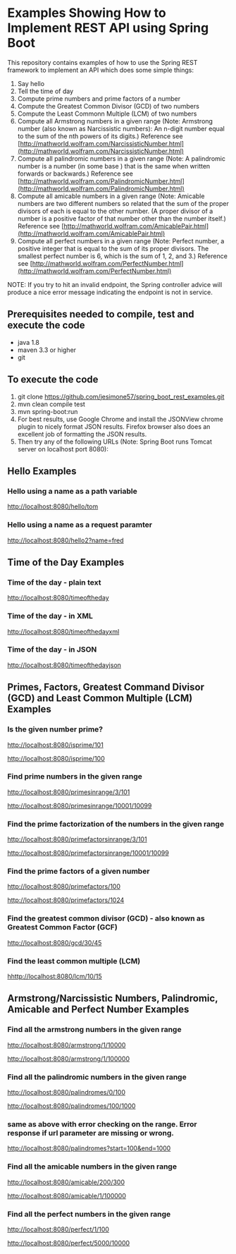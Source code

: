 # Examples Showing How to Implement REST API using Spring Boot

This repository contains examples of how to use the Spring REST framework to implement 
an API which does some simple things:
1. Say hello
2. Tell the time of day
3. Compute prime numbers and prime factors of a number
4. Compute the Greatest Common Divisor (GCD) of two numbers
5. Compute the Least Commonn Multiple (LCM) of two numbers
6. Compute all Armstrong numbers in a given range 
(Note: Armstrong number (also known as Narcissistic numbers): An n-digit number equal to the sum of the nth powers of its digits.)
Reference see [http://mathworld.wolfram.com/NarcissisticNumber.html](http://mathworld.wolfram.com/NarcissisticNumber.html)
7. Compute all palindromic numbers in a given range
(Note: A palindromic number is a number (in some base ) that is the same when written forwards or backwards.)
Reference see [http://mathworld.wolfram.com/PalindromicNumber.html](http://mathworld.wolfram.com/PalindromicNumber.html)
8. Compute all amicable numbers in a given range
(Note: Amicable numbers are two different numbers so related that the sum of the proper divisors of each is equal to the other number. 
(A proper divisor of a number is a positive factor of that number other than the number itself.)
Reference see [http://mathworld.wolfram.com/AmicablePair.html](http://mathworld.wolfram.com/AmicablePair.html)
8. Compute all perfect numbers in a given range
(Note: Perfect number, a positive integer that is equal to the sum of its proper divisors. 
The smallest perfect number is 6, which is the sum of 1, 2, and 3.)
Reference see [http://mathworld.wolfram.com/PerfectNumber.html](http://mathworld.wolfram.com/PerfectNumber.html)

NOTE:
If you try to hit an invalid endpoint, the Spring controller advice will produce a
nice error message indicating the endpoint is not in service.

## Prerequisites needed to compile, test and execute the code
* java 1.8
* maven 3.3 or higher
* git 

## To execute the code
1. git clone https://github.com/jesimone57/spring_boot_rest_examples.git
2. mvn clean compile test
3. mvn spring-boot:run
4. For best results, use Google Chrome and install the JSONView chrome plugin to nicely format JSON results. 
Firefox browser also does an excellent job of formatting the JSON results.
5. Then try any of the following URLs (Note: Spring Boot runs Tomcat server on localhost port 8080):

## Hello Examples

### Hello using a name as a path variable
[http://localhost:8080/hello/tom](http://localhost:8080/hello/tom)

### Hello using a name as a request paramter
[http://localhost:8080/hello2?name=fred](http://localhost:8080/hello2?name=fred)

## Time of the Day Examples

### Time of the day - plain text
[http://localhost:8080/timeoftheday](http://localhost:8080/timeoftheday)

### Time of the day - in XML
[http://localhost:8080/timeofthedayxml](http://localhost:8080/timeofthedayxml)

### Time of the day - in JSON
[http://localhost:8080/timeofthedayjson](http://localhost:8080/timeofthedayjson)

## Primes, Factors, Greatest Command Divisor (GCD) and Least Common Multiple (LCM) Examples

### Is the given number prime?
[http://localhost:8080/isprime/101](http://localhost:8080/isprime/101)

[http://localhost:8080/isprime/100](http://localhost:8080/isprime/100)

### Find prime numbers in the given range
[http://localhost:8080/primesinrange/3/101](http://localhost:8080/primesinrange/3/101)

[http://localhost:8080/primesinrange/10001/10099](http://localhost:8080/primesinrange/10001/10099)

### Find the prime factorization of the numbers in the given range
[http://localhost:8080/primefactorsinrange/3/101](http://localhost:8080/primefactorsinrange/3/101)

[http://localhost:8080/primefactorsinrange/10001/10099](http://localhost:8080/primefactorsinrange/10001/10099)

### Find the prime factors of a given number
[http://localhost:8080/primefactors/100](http://localhost:8080/primefactors/100)

[http://localhost:8080/primefactors/1024](http://localhost:8080/primefactors/1024)

### Find the greatest common divisor (GCD) - also known as Greatest Common Factor (GCF)
[http://localhost:8080/gcd/30/45](http://localhost:8080/gcd/30/45)

### Find the least common multiple (LCM)
[hhttp://localhost:8080/lcm/10/15](http://localhost:8080/lcm/10/15)

## Armstrong/Narcissistic Numbers, Palindromic, Amicable and Perfect Number Examples

### Find all the armstrong numbers in the given range
[http://localhost:8080/armstrong/1/10000](http://localhost:8080/armstrong/1/10000)

[http://localhost:8080/armstrong/1/100000](http://localhost:8080/armstrong/1/100000)

### Find all the palindromic numbers in the given range
[http://localhost:8080/palindromes/0/100](http://localhost:8080/palindromes/0/100)

[http://localhost:8080/palindromes/100/1000](http://localhost:8080/palindromes/100/1000)

### same as above with error checking on the range. Error response if url parameter are missing or wrong.
[http://localhost:8080/palindromes?start=100&end=1000](http://localhost:8080/palindromes?start=100&end=1000)

### Find all the amicable numbers in the given range
[http://localhost:8080/amicable/200/300](http://localhost:8080/amicable/200/300)

[http://localhost:8080/amicable/1/100000](http://localhost:8080/amicable/1/100000)

### Find all the perfect numbers in the given range
[http://localhost:8080/perfect/1/100](http://localhost:8080/perfect/1/100)

[http://localhost:8080/perfect/5000/10000](http://localhost:8080/perfect/5000/10000)

